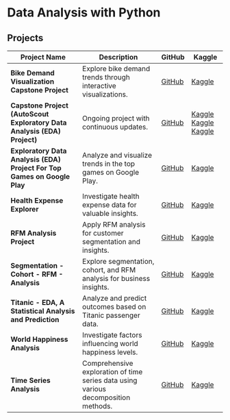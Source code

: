 # Data Analysis with Python

## Projects

| Project Name | Description | GitHub | Kaggle |
| --- | --- | --- | --- |
| **Bike Demand Visualization Capstone Project** | Explore bike demand trends through interactive visualizations. | [GitHub](https://github.com/huseyincenik/data_science/tree/main/Projects/Bike%20Demand%20Visualization%20Capstone%20Project) | [Kaggle](https://www.kaggle.com/code/huseyincenik/bike-demand-visualization-capstone-project) |
| **Capstone Project (AutoScout Exploratory Data Analysis (EDA) Project)** | Ongoing project with continuous updates. | [GitHub](https://github.com/huseyincenik/data_science/tree/main/Projects/Capstone%20Project) | [Kaggle](https://www.kaggle.com/code/huseyincenik/autoscout-exploratory-data-analysis-part-1) [Kaggle](https://www.kaggle.com/code/huseyincenik/autoscout-exploratory-data-analysis-part-2) [Kaggle](https://www.kaggle.com/code/huseyincenik/autoscout-exploratory-data-analysis-part-3) |
| **Exploratory Data Analysis (EDA) Project For Top Games on Google Play** | Analyze and visualize trends in the top games on Google Play. | [GitHub](https://github.com/huseyincenik/data_science/tree/main/Projects/Exploratory%20Data%20Analysis%20(EDA)%20Project%20For%20Top%20Games%20on%20Google%20Play) | [Kaggle](https://www.kaggle.com/code/huseyincenik/eda-project-for-top-games-on-google-play) |
| **Health Expense Explorer** | Investigate health expense data for valuable insights. | [GitHub](https://github.com/huseyincenik/data_science/tree/main/Projects/Health%20Expense%20Explorer) | [Kaggle](https://www.kaggle.com/code/huseyincenik/health-expense-explorer) |
| **RFM Analysis Project** | Apply RFM analysis for customer segmentation and insights. | [GitHub](https://github.com/huseyincenik/SQL---Structured-Query-Language/tree/main/Projects/RFM%20Analysis%20Project) | [Kaggle]() |
| **Segmentation - Cohort - RFM - Analysis** | Explore segmentation, cohort, and RFM analysis for business insights. | [GitHub](https://github.com/huseyincenik/SQL---Structured-Query-Language/tree/main/Projects/Segmentation%20-%20Cohort%20-%20RFM%20-%20Analysis) | [Kaggle](https://www.kaggle.com/code/ahmetyazgan/rfm-segmentation-cohort-analysis) |
| **Titanic - EDA, A Statistical Analysis and Prediction** | Analyze and predict outcomes based on Titanic passenger data. | [GitHub](https://github.com/huseyincenik/data_science/tree/main/Projects/Titanic%20-%20EDA%2C%20A_Statistical_Analysis%20and%20Prediction) | [Kaggle](https://www.kaggle.com/code/huseyincenik/titanic-eda-statistical-analysis-and-prediction) |
| **World Happiness Analysis** | Investigate factors influencing world happiness levels. | [GitHub](https://github.com/huseyincenik/data_science/tree/main/Projects/World%20Happiness%20Analysis%2C) | [Kaggle]() |
| **Time Series Analysis** | Comprehensive exploration of time series data using various decomposition methods. | [GitHub](https://github.com/huseyincenik/data_science/tree/main/time_series_analysis) | [Kaggle]() |
